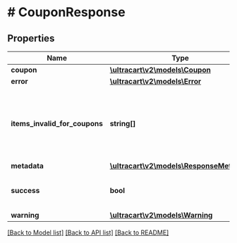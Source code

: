 # # CouponResponse

## Properties

Name | Type | Description | Notes
------------ | ------------- | ------------- | -------------
**coupon** | [**\ultracart\v2\models\Coupon**](Coupon.md) |  | [optional]
**error** | [**\ultracart\v2\models\Error**](Error.md) |  | [optional]
**items_invalid_for_coupons** | **string[]** | Items invalid for coupons.  These will display as warnings within the UI. | [optional]
**metadata** | [**\ultracart\v2\models\ResponseMetadata**](ResponseMetadata.md) |  | [optional]
**success** | **bool** | Indicates if API call was successful | [optional]
**warning** | [**\ultracart\v2\models\Warning**](Warning.md) |  | [optional]

[[Back to Model list]](../../README.md#models) [[Back to API list]](../../README.md#endpoints) [[Back to README]](../../README.md)
